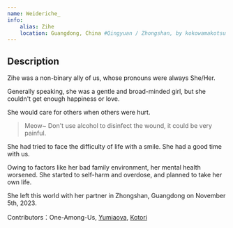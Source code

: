 ```yaml
---
name: Weideriche_
info:
    alias: Zihe
    location: Guangdong, China #Qingyuan / Zhongshan, by kokowamakotsu
---
```


## Description

Zihe was a non-binary ally of us, whose pronouns were always She/Her.

Generally speaking, she was a gentle and broad-minded girl, but she couldn't get enough happiness or love.

She would care for others when others were hurt.

> Meow~ Don't use alcohol to disinfect the wound, it could be very painful.

She had tried to face the difficulty of life with a smile. She had a good time with us.

Owing to factors like her bad family environment, her mental health worsened.
She started to self-harm and overdose, and planned to take her own life.

She left this world with her partner in Zhongshan, Guangdong on November 5th, 2023.

Contributors：One-Among-Us, [Yumiaoya](http://one-among.us/profile/shi_Yumiaoya), [Kotori](http://twitter.com/Kotori42156659)

